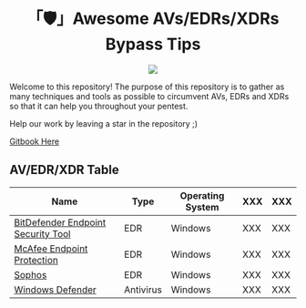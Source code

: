 <h1 align="center">「🛡️」Awesome AVs/EDRs/XDRs Bypass Tips</h1>

<p align="center"><img src="shield.jpg"></p>

Welcome to this repository! The purpose of this repository is to gather as many techniques and tools as possible to circumvent AVs, EDRs and XDRs so that it can help you throughout your pentest.

Help our work by leaving a star in the repository ;)

[Gitbook Here](https://mrempy.gitbook.io/awesome-av-edr-xdr-bypass-tips/readme/windows-defender)

## AV/EDR/XDR Table

| Name | Type | Operating System | XXX | XXX |
| ----------- | ----------- | ----------- | ----------- | ----------- |
| [BitDefender Endpoint Security Tool](https://github.com/MrEmpy/Awesome-AV-EDR-XDR-Bypass/tree/main/BitDefender%20Endpoint%20Security%20Tool) | EDR | Windows | XXX | XXX |
| [McAfee Endpoint Protection](https://github.com/MrEmpy/Awesome-AV-EDR-XDR-Bypass/tree/main/McAfee%20MVISION) | EDR | Windows | XXX | XXX |
| [Sophos](https://github.com/MrEmpy/Awesome-AV-EDR-XDR-Bypass/tree/main/Sophos) | EDR | Windows | XXX | XXX |
| [Windows Defender](https://github.com/MrEmpy/Awesome-AV-EDR-XDR-Bypass/tree/main/Windows%20Defender) | Antivirus | Windows | XXX | XXX |
